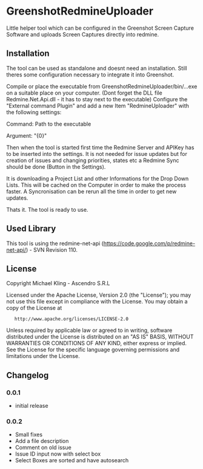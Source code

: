 GreenshotRedmineUploader
==============

Little helper tool which can be configured in the Greenshot Screen Capture Software and uploads Screen Captures directly into redmine.

## Installation

The tool can be used as standalone and doesnt need an installation. Still theres some configuration 
necessary to integrate it into Greenshot.

Compile or place the executable from GreenshotRedmineUploader/bin/...exe on a suitable place on your computer.
(Dont forget the DLL file Redmine.Net.Api.dll - it has to stay next to the executable)
Configure the "External command Plugin" and add a new Item "RedmineUploader" with the following settings:

Command: Path to the executable

Argument: "{0}"

Then when the tool is started first time the Redmine Server and APIKey has to be inserted into the settings.
It is not needed for issue updates but for creation of issues and changing priorities, states etc a Redmine Sync should 
be done (Button in the Settings).

It is downloading a Project List and other Informations for the Drop Down Lists. This will be cached on the Computer in
order to make the process faster. 
A Syncronisation can be rerun all the time in order to get new updates.

Thats it. The tool is ready to use.

## Used Library

This tool is using the redmine-net-api (https://code.google.com/p/redmine-net-api/) - SVN Revision 110.

## License

   Copyright Michael Kling - Ascendro S.R.L

   Licensed under the Apache License, Version 2.0 (the "License");
   you may not use this file except in compliance with the License.
   You may obtain a copy of the License at

       http://www.apache.org/licenses/LICENSE-2.0

   Unless required by applicable law or agreed to in writing, software
   distributed under the License is distributed on an "AS IS" BASIS,
   WITHOUT WARRANTIES OR CONDITIONS OF ANY KIND, either express or implied.
   See the License for the specific language governing permissions and
   limitations under the License.

## Changelog

### 0.0.1

 - initial release
 
### 0.0.2

 - Small fixes
 - Add a file description
 - Comment on old issue
 - Issue ID input now with select box
 - Select Boxes are sorted and have autosearch